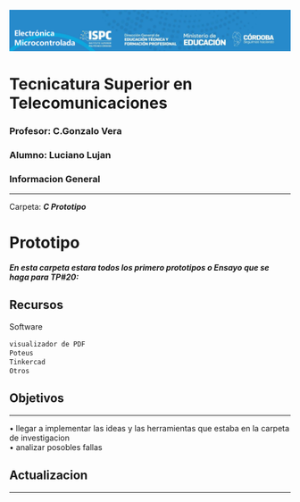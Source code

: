 ![alt text](/Recursos/visuales/caratula.png)
# Tecnicatura Superior en Telecomunicaciones
### Profesor: C.Gonzalo Vera   
### Alumno: Luciano Lujan

### Informacion General
***
Carpeta: ***C Prototipo***
# Prototipo

***En esta carpeta estara todos los primero prototipos o Ensayo que se haga para TP#20:***





## Recursos
Software 
```
visualizador de PDF
Poteus
Tinkercad
Otros
```
## Objetivos
***
• llegar a implementar las ideas y las herramientas
 que estaba en la carpeta de investigacion  
• analizar posobles fallas

## Actualizacion
***